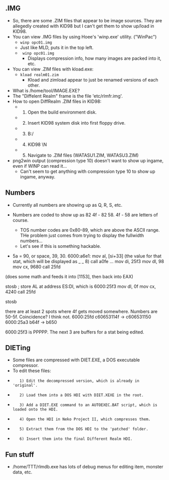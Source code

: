 ## .IMG
* So, there are some .ZIM files that appear to be image sources. They are allegedly created with KID98 but I can't get them to show up/load in KID98.
* You can view .IMG files by using Hoee's 'winp.exe' utility. ("WinPac")
	* ```winp opc01.img```
	* Just like MLD, puts it in the top left.
	* ``` winp opc01.img```
		* Displays compression info, how many images are packed into it, etc.
* You can view .ZIM files with kload.exe:
	* ```kload realm01.zim```
		* Kload and zimload appear to just be renamed versions of each other.
* What is /home/tool/IMAGE.EXE?
* The "Diffelent Realm" frame is the file 'etc/rlmfr.img'.
* How to open DiffRealm .ZIM files in KID98:
	* 1) Open the build environment disk.
	* 2) Insert KID98 system disk into first floppy drive.
	* 3) B:/
	* 4) KID98 \N
	* 5) Navigate to .ZIM files (WATASU1.ZIM, WATASU3.ZIM)
* png2win output (compression type 10) doesn't want to show up ingame, even if WINP can read it...
	* Can't seem to get anything with compression type 10 to show up ingame, anyway.

## Numbers
* Currently all numbers are showing up as Q, R, S, etc.
* Numbers are coded to show up as 82 4f - 82 58. 4f - 58 are letters of course.
	* TOS number codes are 0x80-89, which are above the ASCII range. THe problem just comes from trying to display the fullwidth numbers...
	* Let's see if this is something hackable.

* 5a = 90, or space, 39, 30.
6000:a6e1: mov al, [si+33] (the value for that stat, which will be displayed as _ _ 8)
call a0fe
...
mov di, 25f3
mov dl, 98
mov cx, 9680
call 25fd

(does some math and feeds it into [1153], then back into EAX)

stosb            ; store AL at address ES:DI, which is 6000:25f3
mov dl, 0f
mov cx, 4240
call 25fd

stosb

there are at least 2 spots where 4f gets moved somewhere. Numbers are 50-5f. Coincidence? I think not.
6000:25fd c60653114f -> c606531150
6000:25a3 b64f -> b650


6000:25f3 is PPPPP. The next 3 are buffers for a stat being edited.

## DIETing
*    Some files are compressed with DIET.EXE, a DOS executable compressor.
*    To edit these files:
*        1) Edit the decompressed version, which is already in 'original'.
*        2) Load them into a DOS HDI with DIET.XEXE in the root.
*        3) Add a DIET.EXE command to an AUTOEXEC.BAT script, which is loaded onto the HDI.
*        4) Open the HDI in Neko Project II, which compresses them.
*        5) Extract them from the DOS HDI to the 'patched' folder.
*        6) Insert them into the final Different Realm HDI.

## Fun stuff
* /home/TTT/rlmdb.exe has lots of debug menus for editing item, monster data, etc.